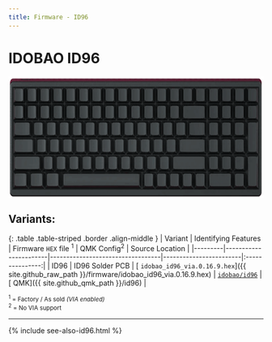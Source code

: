 ```yaml
---
title: Firmware - ID96
---
```


# IDOBAO ID96

<img src="../assets/img/idobao-id96.png" height="240" width="auto" style="display:block;margin-left:auto;margin-right:auto;">

## Variants:

{: .table .table-striped .border .align-middle }
| Variant | Identifying Features  | Firmware `HEX` file <sup>1</sup> | QMK Config<sup>2</sup> | Source Location |
|---------|-----------------------|----------------------------------|------------------------|:---------------:|
| ID96 | ID96 Solder PCB | [<i class="fas fa-microchip"></i> `idobao_id96_via.0.16.9.hex`]({{ site.github_raw_path }}/firmware/idobao_id96_via.0.16.9.hex) | [<i class="fas fa-cog"></i> `idobao/id96`](https://config.qmk.fm/#/idobao/id96/LAYOUT) | [<i class="fab fa-github"></i> QMK]({{ site.github_qmk_path }}/id96) |

<small class="text-muted"><sup>1</sup> = Factory / As sold *(VIA enabled)*<br>
<sup>2</sup> = <i class="fas fa-exclamation-triangle"></i> No VIA support</small>

---

{% include see-also-id96.html %}
